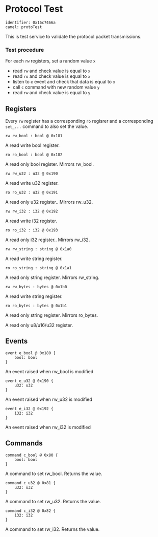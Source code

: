# Protocol Test

    identifier: 0x16c7466a
    camel: protoTest

This is test service to validate the protocol packet transmissions.

### Test procedure

For each ``rw`` registers, set a random value ``x``
  * read ``rw`` and check value is equal to ``x``
  * read ``ro`` and check value is equal to ``x``
  * listen to ``e`` event and check that data is equal to ``x``
  * call ``c`` command with new random value ``y``
  * read ``rw`` and check value is equal to ``y``

## Registers

Every ``rw`` register has a corresponding ``ro`` regisrer
and a corresponding ``set_...`` command to also set the value.

    rw rw_bool : bool @ 0x181

A read write bool register.

    ro ro_bool : bool @ 0x182

A read only bool register. Mirrors rw_bool.

    rw rw_u32 : u32 @ 0x190

A read write u32 register.

    ro ro_u32 : u32 @ 0x191

A read only u32 register.. Mirrors rw_u32.

    rw rw_i32 : i32 @ 0x192

A read write i32 register.

    ro ro_i32 : i32 @ 0x193

A read only i32 register.. Mirrors rw_i32.

    rw rw_string : string @ 0x1a0

A read write string register.

    ro ro_string : string @ 0x1a1

A read only string register. Mirrors rw_string.

    rw rw_bytes : bytes @ 0x1b0

A read write string register.

    ro ro_bytes : bytes @ 0x1b1

A read only string register. Mirrors ro_bytes.


A read only u8/u16/u32 register.

## Events

    event e_bool @ 0x180 { 
        bool: bool 
    }

An event raised when rw_bool is modified

    event e_u32 @ 0x190 { 
        u32: u32 
    }

An event raised when rw_u32 is modified

    event e_i32 @ 0x192 { 
        i32: i32 
    }

An event raised when rw_i32 is modified

## Commands

    command c_bool @ 0x80 {
        bool: bool
    }

A command to set rw_bool. Returns the value.

    command c_u32 @ 0x81 {
        u32: u32
    }

A command to set rw_u32. Returns the value.

    command c_i32 @ 0x82 {
        i32: i32
    }

A command to set rw_i32. Returns the value.
